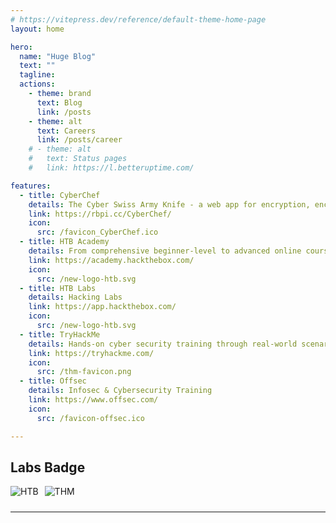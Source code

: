 ```yaml
---
# https://vitepress.dev/reference/default-theme-home-page
layout: home

hero:
  name: "Huge Blog"
  text: ""
  tagline: 
  actions:
    - theme: brand
      text: Blog
      link: /posts
    - theme: alt
      text: Careers
      link: /posts/career
    # - theme: alt
    #   text: Status pages
    #   link: https://l.betteruptime.com/

features:
  - title: CyberChef
    details: The Cyber Swiss Army Knife - a web app for encryption, encoding, compression and data analysis 
    link: https://rbpi.cc/CyberChef/
    icon:
      src: /favicon_CyberChef.ico
  - title: HTB Academy
    details: From comprehensive beginner-level to advanced online courses covering offensive, defensive, or general security domains.
    link: https://academy.hackthebox.com/
    icon: 
      src: /new-logo-htb.svg
  - title: HTB Labs
    details: Hacking Labs
    link: https://app.hackthebox.com/
    icon: 
      src: /new-logo-htb.svg
  - title: TryHackMe
    details: Hands-on cyber security training through real-world scenarios
    link: https://tryhackme.com/
    icon:
      src: /thm-favicon.png
  - title: Offsec
    details: Infosec & Cybersecurity Training
    link: https://www.offsec.com/
    icon:
      src: /favicon-offsec.ico

---
```


## Labs Badge

<div style="display: flex; flex-wrap: wrap;">
  <img src="https://www.hackthebox.eu/badge/image/117845" alt="HTB" style="margin-bottom: 10px; margin-right: 10px;">
  <img src="https://tryhackme-badges.s3.amazonaws.com/RBPi.png" alt="THM" style="margin-bottom: 10px;">
</div>

---